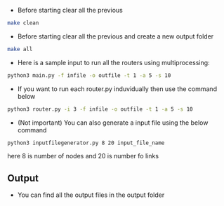 

 - Before starting clear all the previous
```bash
make clean
```
 - Before starting clear all the previous and create a new output folder
```bash
make all
```
 - Here is a sample input to run all the routers using multiprocessing:
```bash
python3 main.py -f infile -o outfile -t 1 -a 5 -s 10
```
 - If you want to run each router.py induvidually then use the command below
```bash
python3 router.py -i 3 -f infile -o outfile -t 1 -a 5 -s 10
```
 - (Not important) You can also generate a input file using the below command 
```bash
python3 inputfilegenerator.py 8 20 input_file_name
```
here 8 is number of nodes and 20 is number fo links

## Output
 - You can find  all the output files in the output folder

